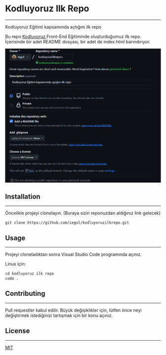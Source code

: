 # **Kodluyoruz Ilk Repo**

---

Kodluyoruz Eğitimi kapsamında açtığım ilk repo

Bu repo [Kodluyoruz ](https://kodluyoruz.org/) Front-End Eğitiminde oluşturduğumuz ilk repo. İçerisinde bir adet README dosyası, bir adet de index.html barındırıyor.

![Kodluyoruz resim](pictures\kodluyoruz.png)

## **Installation**

---

Öncelikle projeyi clonelayın. (Buraya sizin reponuzdan aldığınız link gelecek)

```
git clone https://github.com/iegul/kodluyoruzilkrepo.git
```

## **Usage**

---

Projeyi cloneladıktan sonra Visual Studio Code programında açınız.

Linux için:

```
cd kodluyoruz ilk repo
code .
```

## **Contributing**

---

Pull requestler kabul edilir. Büyük değişiklikler için, lütfen önce neyi değiştirmek istediğinizi tartışmak için bir konu açınız.

## **License**

---

[MIT](https://choosealicense.com/licenses/mit/)
